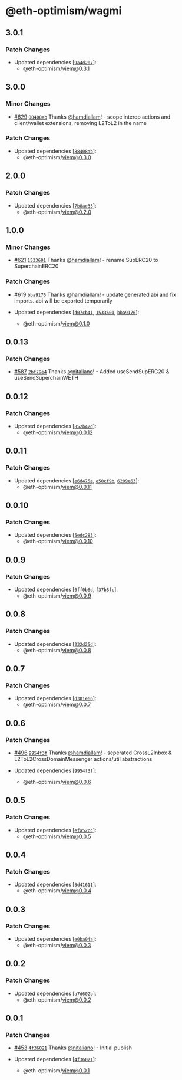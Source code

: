 # @eth-optimism/wagmi

## 3.0.1

### Patch Changes

- Updated dependencies [[`9a4d207`](https://github.com/ethereum-optimism/ecosystem/commit/9a4d207f76f12ceb561374ac03c4f630d73f150c)]:
  - @eth-optimism/viem@0.3.1

## 3.0.0

### Minor Changes

- [#629](https://github.com/ethereum-optimism/ecosystem/pull/629) [`88408ab`](https://github.com/ethereum-optimism/ecosystem/commit/88408ab448f545a02ab0fe1530514c3d2d11ea26) Thanks [@hamdiallam](https://github.com/hamdiallam)! - scope interop actions and client/wallet extensions, removing L2ToL2 in the name

### Patch Changes

- Updated dependencies [[`88408ab`](https://github.com/ethereum-optimism/ecosystem/commit/88408ab448f545a02ab0fe1530514c3d2d11ea26)]:
  - @eth-optimism/viem@0.3.0

## 2.0.0

### Patch Changes

- Updated dependencies [[`7b8ae33`](https://github.com/ethereum-optimism/ecosystem/commit/7b8ae339acad1295899211b2716dd1c279a347f5)]:
  - @eth-optimism/viem@0.2.0

## 1.0.0

### Minor Changes

- [#621](https://github.com/ethereum-optimism/ecosystem/pull/621) [`1533601`](https://github.com/ethereum-optimism/ecosystem/commit/1533601d6a61e1648a2c8d406265d7ae48363d69) Thanks [@hamdiallam](https://github.com/hamdiallam)! - rename SupERC20 to SuperchainERC20

### Patch Changes

- [#619](https://github.com/ethereum-optimism/ecosystem/pull/619) [`bba9176`](https://github.com/ethereum-optimism/ecosystem/commit/bba9176c34ed46ac27bf1931aa74f3a5347d7547) Thanks [@hamdiallam](https://github.com/hamdiallam)! - update generated abi and fix imports. abi will be exported temporarily

- Updated dependencies [[`d07cb41`](https://github.com/ethereum-optimism/ecosystem/commit/d07cb41b26c01ba3c73da9488f0e33e6e2443269), [`1533601`](https://github.com/ethereum-optimism/ecosystem/commit/1533601d6a61e1648a2c8d406265d7ae48363d69), [`bba9176`](https://github.com/ethereum-optimism/ecosystem/commit/bba9176c34ed46ac27bf1931aa74f3a5347d7547)]:
  - @eth-optimism/viem@0.1.0

## 0.0.13

### Patch Changes

- [#587](https://github.com/ethereum-optimism/ecosystem/pull/587) [`2bf79e4`](https://github.com/ethereum-optimism/ecosystem/commit/2bf79e4fa020779ebbf7573ff1f3047c1fc6e5ed) Thanks [@nitaliano](https://github.com/nitaliano)! - Added useSendSupERC20 & useSendSuperchainWETH

## 0.0.12

### Patch Changes

- Updated dependencies [[`852b42d`](https://github.com/ethereum-optimism/ecosystem/commit/852b42dd69f7ffa9c94d3a2b21f9e518d61f0449)]:
  - @eth-optimism/viem@0.0.12

## 0.0.11

### Patch Changes

- Updated dependencies [[`e6d475e`](https://github.com/ethereum-optimism/ecosystem/commit/e6d475ef8d6e88c0d8791112e09250fb9fb58597), [`e50cf9b`](https://github.com/ethereum-optimism/ecosystem/commit/e50cf9bba7532715523cfd1af7b019146c461408), [`6209e63`](https://github.com/ethereum-optimism/ecosystem/commit/6209e63847ce39804c2492d0938bd0a216bb61f7)]:
  - @eth-optimism/viem@0.0.11

## 0.0.10

### Patch Changes

- Updated dependencies [[`5edc283`](https://github.com/ethereum-optimism/ecosystem/commit/5edc2832fef2b566d436d4161862983b951559ff)]:
  - @eth-optimism/viem@0.0.10

## 0.0.9

### Patch Changes

- Updated dependencies [[`6ff0b6d`](https://github.com/ethereum-optimism/ecosystem/commit/6ff0b6d59a7e21f995dc3335a442ea452e34be0d), [`f37b8fc`](https://github.com/ethereum-optimism/ecosystem/commit/f37b8fc19a387e2dafa1ae2c518e8664567c7ee9)]:
  - @eth-optimism/viem@0.0.9

## 0.0.8

### Patch Changes

- Updated dependencies [[`232d25d`](https://github.com/ethereum-optimism/ecosystem/commit/232d25dcc0a067c41cd504051e0054510b14c586)]:
  - @eth-optimism/viem@0.0.8

## 0.0.7

### Patch Changes

- Updated dependencies [[`d301e66`](https://github.com/ethereum-optimism/ecosystem/commit/d301e66ba53ccf63d034a7d0b8314df2b4443329)]:
  - @eth-optimism/viem@0.0.7

## 0.0.6

### Patch Changes

- [#496](https://github.com/ethereum-optimism/ecosystem/pull/496) [`9954f3f`](https://github.com/ethereum-optimism/ecosystem/commit/9954f3fc3d0bb748eea0b89dab8de4af6a6b27b0) Thanks [@hamdiallam](https://github.com/hamdiallam)! - seperated CrossL2Inbox & L2ToL2CrossDomainMessenger actions/util abstractions

- Updated dependencies [[`9954f3f`](https://github.com/ethereum-optimism/ecosystem/commit/9954f3fc3d0bb748eea0b89dab8de4af6a6b27b0)]:
  - @eth-optimism/viem@0.0.6

## 0.0.5

### Patch Changes

- Updated dependencies [[`efa52cc`](https://github.com/ethereum-optimism/ecosystem/commit/efa52ccdcae413e27c3344e562dedddb059fe1d0)]:
  - @eth-optimism/viem@0.0.5

## 0.0.4

### Patch Changes

- Updated dependencies [[`3d41611`](https://github.com/ethereum-optimism/ecosystem/commit/3d41611e7e4386bc314fbc129a1533375fa62b47)]:
  - @eth-optimism/viem@0.0.4

## 0.0.3

### Patch Changes

- Updated dependencies [[`e0ba04a`](https://github.com/ethereum-optimism/ecosystem/commit/e0ba04a04c290b15f8520b3c31d71edbb5835c25)]:
  - @eth-optimism/viem@0.0.3

## 0.0.2

### Patch Changes

- Updated dependencies [[`a7d602b`](https://github.com/ethereum-optimism/ecosystem/commit/a7d602bfaa9af8f5c5c49f79d9f5a353c17061dd)]:
  - @eth-optimism/viem@0.0.2

## 0.0.1

### Patch Changes

- [#453](https://github.com/ethereum-optimism/ecosystem/pull/453) [`4f36021`](https://github.com/ethereum-optimism/ecosystem/commit/4f3602115ea7a8e6b95d3e0407676870a8b3f154) Thanks [@nitaliano](https://github.com/nitaliano)! - Initial publish

- Updated dependencies [[`4f36021`](https://github.com/ethereum-optimism/ecosystem/commit/4f3602115ea7a8e6b95d3e0407676870a8b3f154)]:
  - @eth-optimism/viem@0.0.1
